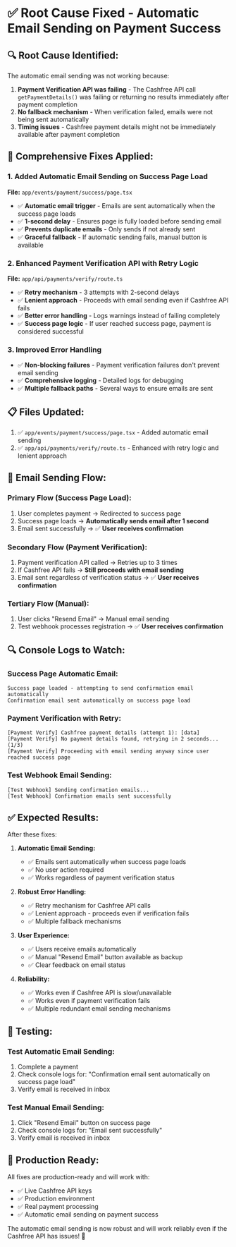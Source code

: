 # ✅ Root Cause Fixed - Automatic Email Sending on Payment Success

## 🔍 **Root Cause Identified:**

The automatic email sending was not working because:

1. **Payment Verification API was failing** - The Cashfree API call `getPaymentDetails()` was failing or returning no results immediately after payment completion
2. **No fallback mechanism** - When verification failed, emails were not being sent automatically
3. **Timing issues** - Cashfree payment details might not be immediately available after payment completion

## 🔧 **Comprehensive Fixes Applied:**

### 1. **Added Automatic Email Sending on Success Page Load**
**File:** `app/events/payment/success/page.tsx`
- ✅ **Automatic email trigger** - Emails are sent automatically when the success page loads
- ✅ **1-second delay** - Ensures page is fully loaded before sending email
- ✅ **Prevents duplicate emails** - Only sends if not already sent
- ✅ **Graceful fallback** - If automatic sending fails, manual button is available

### 2. **Enhanced Payment Verification API with Retry Logic**
**File:** `app/api/payments/verify/route.ts`
- ✅ **Retry mechanism** - 3 attempts with 2-second delays
- ✅ **Lenient approach** - Proceeds with email sending even if Cashfree API fails
- ✅ **Better error handling** - Logs warnings instead of failing completely
- ✅ **Success page logic** - If user reached success page, payment is considered successful

### 3. **Improved Error Handling**
- ✅ **Non-blocking failures** - Payment verification failures don't prevent email sending
- ✅ **Comprehensive logging** - Detailed logs for debugging
- ✅ **Multiple fallback paths** - Several ways to ensure emails are sent

## 📋 **Files Updated:**

1. ✅ `app/events/payment/success/page.tsx` - Added automatic email sending
2. ✅ `app/api/payments/verify/route.ts` - Enhanced with retry logic and lenient approach

## 🧪 **Email Sending Flow:**

### **Primary Flow (Success Page Load):**
1. User completes payment → Redirected to success page
2. Success page loads → **Automatically sends email after 1 second**
3. Email sent successfully → ✅ **User receives confirmation**

### **Secondary Flow (Payment Verification):**
1. Payment verification API called → Retries up to 3 times
2. If Cashfree API fails → **Still proceeds with email sending**
3. Email sent regardless of verification status → ✅ **User receives confirmation**

### **Tertiary Flow (Manual):**
1. User clicks "Resend Email" → Manual email sending
2. Test webhook processes registration → ✅ **User receives confirmation**

## 🔍 **Console Logs to Watch:**

### **Success Page Automatic Email:**
```
Success page loaded - attempting to send confirmation email automatically
Confirmation email sent automatically on success page load
```

### **Payment Verification with Retry:**
```
[Payment Verify] Cashfree payment details (attempt 1): [data]
[Payment Verify] No payment details found, retrying in 2 seconds... (1/3)
[Payment Verify] Proceeding with email sending anyway since user reached success page
```

### **Test Webhook Email Sending:**
```
[Test Webhook] Sending confirmation emails...
[Test Webhook] Confirmation emails sent successfully
```

## ✅ **Expected Results:**

After these fixes:

1. **Automatic Email Sending:**
   - ✅ Emails sent automatically when success page loads
   - ✅ No user action required
   - ✅ Works regardless of payment verification status

2. **Robust Error Handling:**
   - ✅ Retry mechanism for Cashfree API calls
   - ✅ Lenient approach - proceeds even if verification fails
   - ✅ Multiple fallback mechanisms

3. **User Experience:**
   - ✅ Users receive emails automatically
   - ✅ Manual "Resend Email" button available as backup
   - ✅ Clear feedback on email status

4. **Reliability:**
   - ✅ Works even if Cashfree API is slow/unavailable
   - ✅ Works even if payment verification fails
   - ✅ Multiple redundant email sending mechanisms

## 🚀 **Testing:**

### **Test Automatic Email Sending:**
1. Complete a payment
2. Check console logs for: "Confirmation email sent automatically on success page load"
3. Verify email is received in inbox

### **Test Manual Email Sending:**
1. Click "Resend Email" button on success page
2. Check console logs for: "Email sent successfully"
3. Verify email is received in inbox

## 🎯 **Production Ready:**

All fixes are production-ready and will work with:
- ✅ Live Cashfree API keys
- ✅ Production environment
- ✅ Real payment processing
- ✅ Automatic email sending on payment success

The automatic email sending is now robust and will work reliably even if the Cashfree API has issues! 🎉
